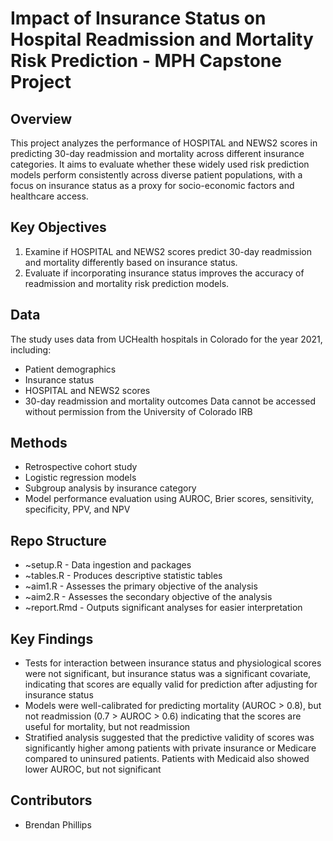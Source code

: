 # Impact of Insurance Status on Hospital Readmission and Mortality Risk Prediction - MPH Capstone Project

## Overview
This project analyzes the performance of HOSPITAL and NEWS2 scores in predicting 30-day readmission and mortality across different insurance categories. It aims to evaluate whether these widely used risk prediction models perform consistently across diverse patient populations, with a focus on insurance status as a proxy for socio-economic factors and healthcare access.

## Key Objectives
1. Examine if HOSPITAL and NEWS2 scores predict 30-day readmission and mortality differently based on insurance status.
2. Evaluate if incorporating insurance status improves the accuracy of readmission and mortality risk prediction models.

## Data
The study uses data from UCHealth hospitals in Colorado for the year 2021, including:
- Patient demographics
- Insurance status
- HOSPITAL and NEWS2 scores
- 30-day readmission and mortality outcomes
Data cannot be accessed without permission from the University of Colorado IRB

## Methods
- Retrospective cohort study
- Logistic regression models
- Subgroup analysis by insurance category
- Model performance evaluation using AUROC, Brier scores, sensitivity, specificity, PPV, and NPV

## Repo Structure
- ~setup.R - Data ingestion and packages
- ~tables.R - Produces descriptive statistic tables
- ~aim1.R - Assesses the primary objective of the analysis
- ~aim2.R - Assesses the secondary objective of the analysis
- ~report.Rmd - Outputs significant analyses for easier interpretation

## Key Findings
- Tests for interaction between insurance status and physiological scores were not significant, but insurance status was a significant covariate, indicating that scores are equally valid for prediction after adjusting for insurance status
- Models were well-calibrated for predicting mortality (AUROC > 0.8), but not readmission (0.7 > AUROC > 0.6) indicating that the scores are useful for mortality, but not readmission
- Stratified analysis suggested that the predictive validity of scores was significantly higher among patients with private insurance or Medicare compared to uninsured patients. Patients with Medicaid also showed lower AUROC, but not significant

## Contributors
- Brendan Phillips
